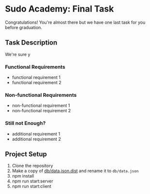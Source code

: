# Sudo Academy: Final Task

Congratulations! You're almost there but we have one last task for you before graduation.

## Task Description

We're sure y

### Functional Requirements

- functional requirement 1
- functional requirement 2

### Non-functional Requirements

- non-functional requirement 1
- non-functional requirement 2

### Still not Enough?

- additional requirement 1
- additional requirement 2

## Project Setup

1. Clone the repository
2. Make a copy of [db/data.json.dist](db/data.json.dist) and rename it to `db/data.json`
3. npm install
4. npm run start:server
5. npm run start:client
